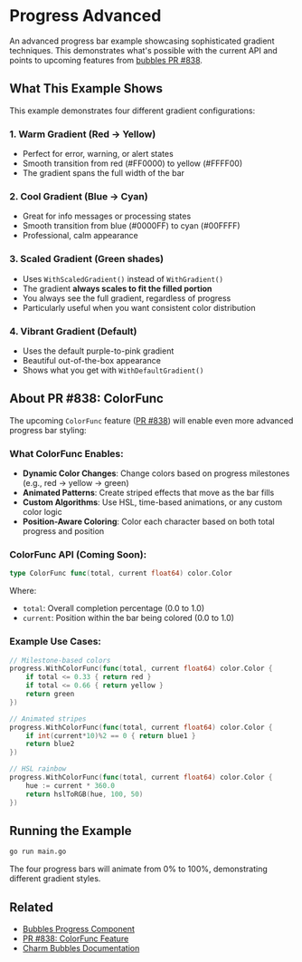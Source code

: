 # Progress Advanced

An advanced progress bar example showcasing sophisticated gradient techniques. This demonstrates what's possible with the current API and points to upcoming features from [bubbles PR #838](https://github.com/charmbracelet/bubbles/pull/838).

## What This Example Shows

This example demonstrates four different gradient configurations:

### 1. Warm Gradient (Red → Yellow)
- Perfect for error, warning, or alert states
- Smooth transition from red (#FF0000) to yellow (#FFFF00)
- The gradient spans the full width of the bar

### 2. Cool Gradient (Blue → Cyan)
- Great for info messages or processing states
- Smooth transition from blue (#0000FF) to cyan (#00FFFF)
- Professional, calm appearance

### 3. Scaled Gradient (Green shades)
- Uses `WithScaledGradient()` instead of `WithGradient()`
- The gradient **always scales to fit the filled portion**
- You always see the full gradient, regardless of progress
- Particularly useful when you want consistent color distribution

### 4. Vibrant Gradient (Default)
- Uses the default purple-to-pink gradient
- Beautiful out-of-the-box appearance
- Shows what you get with `WithDefaultGradient()`

## About PR #838: ColorFunc

The upcoming `ColorFunc` feature ([PR #838](https://github.com/charmbracelet/bubbles/pull/838)) will enable even more advanced progress bar styling:

### What ColorFunc Enables:
- **Dynamic Color Changes**: Change colors based on progress milestones (e.g., red → yellow → green)
- **Animated Patterns**: Create striped effects that move as the bar fills
- **Custom Algorithms**: Use HSL, time-based animations, or any custom color logic
- **Position-Aware Coloring**: Color each character based on both total progress and position

### ColorFunc API (Coming Soon):
```go
type ColorFunc func(total, current float64) color.Color
```

Where:
- `total`: Overall completion percentage (0.0 to 1.0)
- `current`: Position within the bar being colored (0.0 to 1.0)

### Example Use Cases:
```go
// Milestone-based colors
progress.WithColorFunc(func(total, current float64) color.Color {
    if total <= 0.33 { return red }
    if total <= 0.66 { return yellow }
    return green
})

// Animated stripes
progress.WithColorFunc(func(total, current float64) color.Color {
    if int(current*10)%2 == 0 { return blue1 }
    return blue2
})

// HSL rainbow
progress.WithColorFunc(func(total, current float64) color.Color {
    hue := current * 360.0
    return hslToRGB(hue, 100, 50)
})
```

## Running the Example

```bash
go run main.go
```

The four progress bars will animate from 0% to 100%, demonstrating different gradient styles.

## Related

- [Bubbles Progress Component](https://github.com/charmbracelet/bubbles/tree/master/progress)
- [PR #838: ColorFunc Feature](https://github.com/charmbracelet/bubbles/pull/838)
- [Charm Bubbles Documentation](https://github.com/charmbracelet/bubbles)
